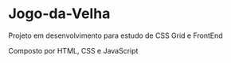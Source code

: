 # Jogo-da-Velha

Projeto em desenvolvimento para estudo de CSS Grid e FrontEnd

Composto por HTML, CSS e JavaScript
